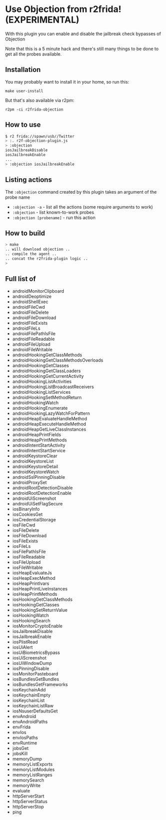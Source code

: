 # Use Objection from r2frida! (EXPERIMENTAL)

With this plugin you can enable and disable the jailbreak check bypasses of Objection

Note that this is a 5 minute hack and there's still many things to be done to get
all the probes available.

## Installation

You may probably want to install it in your home, so run this:

```
make user-install
```

But that's also available via r2pm:

```
r2pm -ci r2frida-objection
```

## How to use

```bash
$ r2 frida://spawn/usb//Twitter
> :. r2f-objection-plugin.js
> :objection
iosJailbreakDisable
iosJailbreakEnable
...
> :objection iosJailbreakEnable
```

## Listing actions

The `:objection` command created by this plugin takes an argument of the probe name

* `:objection -a` - list all the actions (some require arguments to work)
* `:objection` - list known-to-work probes
* `:objection [probename]` - run this action

## How to build

```bash
> make
.. will download objection ..
.. compile the agent ..
.. concat the r2frida-plugin logic ..
>
```

## Full list of

* androidMonitorClipboard
* androidDeoptimize
* androidShellExec
* androidFileCwd
* androidFileDelete
* androidFileDownload
* androidFileExists
* androidFileLs
* androidFilePathIsFile
* androidFileReadable
* androidFileUpload
* androidFileWritable
* androidHookingGetClassMethods
* androidHookingGetClassMethodsOverloads
* androidHookingGetClasses
* androidHookingGetClassLoaders
* androidHookingGetCurrentActivity
* androidHookingListActivities
* androidHookingListBroadcastReceivers
* androidHookingListServices
* androidHookingSetMethodReturn
* androidHookingWatch
* androidHookingEnumerate
* androidHookingLazyWatchForPattern
* androidHeapEvaluateHandleMethod
* androidHeapExecuteHandleMethod
* androidHeapGetLiveClassInstances
* androidHeapPrintFields
* androidHeapPrintMethods
* androidIntentStartActivity
* androidIntentStartService
* androidKeystoreClear
* androidKeystoreList
* androidKeystoreDetail
* androidKeystoreWatch
* androidSslPinningDisable
* androidProxySet
* androidRootDetectionDisable
* androidRootDetectionEnable
* androidUiScreenshot
* androidUiSetFlagSecure
* iosBinaryInfo
* iosCookiesGet
* iosCredentialStorage
* iosFileCwd
* iosFileDelete
* iosFileDownload
* iosFileExists
* iosFileLs
* iosFilePathIsFile
* iosFileReadable
* iosFileUpload
* iosFileWritable
* iosHeapEvaluateJs
* iosHeapExecMethod
* iosHeapPrintIvars
* iosHeapPrintLiveInstances
* iosHeapPrintMethods
* iosHookingGetClassMethods
* iosHookingGetClasses
* iosHookingSetReturnValue
* iosHookingWatch
* iosHookingSearch
* iosMonitorCryptoEnable
* iosJailbreakDisable
* iosJailbreakEnable
* iosPlistRead
* iosUiAlert
* iosUiBiometricsBypass
* iosUiScreenshot
* iosUiWindowDump
* iosPinningDisable
* iosMonitorPasteboard
* iosBundlesGetBundles
* iosBundlesGetFrameworks
* iosKeychainAdd
* iosKeychainEmpty
* iosKeychainList
* iosKeychainListRaw
* iosNsuserDefaultsGet
* envAndroid
* envAndroidPaths
* envFrida
* envIos
* envIosPaths
* envRuntime
* jobsGet
* jobsKill
* memoryDump
* memoryListExports
* memoryListModules
* memoryListRanges
* memorySearch
* memoryWrite
* evaluate
* httpServerStart
* httpServerStatus
* httpServerStop
* ping
